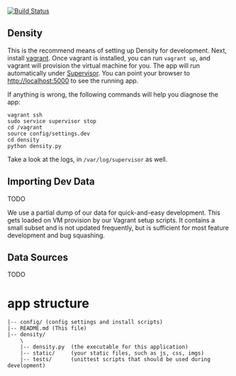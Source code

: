 
[![Build Status](https://travis-ci.org/adicu/density.png?branch=travis)](https://travis-ci.org/adicu/density)

Density
---

This is the recommend means of setting up Density for development.
Next, install [vagrant](http://www.vagrantup.com/).
Once vagrant is installed, you can run `vagrant up`, and vagrant will provision the virtual machine for you.
The app will run automatically under [Supervisor](http://supervisord.org/).
You can point your browser to [http://localhost:5000](http://localhost:5000) to see the running app.

If anything is wrong, the following commands will help you diagnose the app:

    vagrant ssh
    sudo service supervisor stop
    cd /vagrant
    source config/settings.dev
    cd density
    python density.py

Take a look at the logs, in `/var/log/supervisor` as well.



## Importing Dev Data

TODO

We use a partial dump of our data for quick-and-easy development. This gets
loaded on VM provision by our Vagrant setup scripts. It contains a small subset
and is not updated frequently, but is sufficient for most feature development
and bug squashing.





## Data Sources

TODO


# app structure

```
|-- config/ (config settings and install scripts)
|-- README.md (This file)
|-- density/
    \
    |-- density.py  (the executable for this application)
    |-- static/     (your static files, such as js, css, imgs)
    |-- tests/      (unittest scripts that should be used during development)
```


